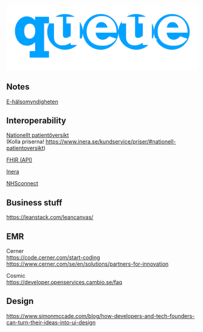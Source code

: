 ![](queue.png)  

## Notes

[E-hälsomyndigheten](https://www.ehalsomyndigheten.se/om-oss/)


## Interoperability
[Nationellt patientöversikt](https://www.inera.se/tjanster/nationell-patientoversikt-npo/Nationell-patientoversikt/#cf79d442-185b-4ce9-b14e-d0d62134188d)  
(Kolla priserna! https://www.inera.se/kundservice/priser/#nationell-patientoversikt)


[FHIR (API)](http://hl7.org/fhir/)

[Inera](https://www.inera.se/digitalisering/interoperabilitet/)

[NHSconnect](https://nhsconnect.github.io/CareConnectAPI/api_workflow_encounter.html)

## Business stuff
https://leanstack.com/leancanvas/


## EMR

Cerner  
https://code.cerner.com/start-coding  
https://www.cerner.com/se/en/solutions/partners-for-innovation

Cosmic  
https://developer.openservices.cambio.se/faq

## Design

https://www.simonmccade.com/blog/how-developers-and-tech-founders-can-turn-their-ideas-into-ui-design
